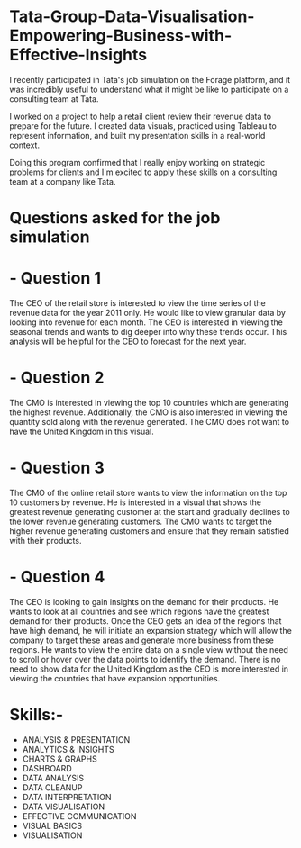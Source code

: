# Tata-Group-Data-Visualisation-Empowering-Business-with-Effective-Insights

I recently participated in Tata's job simulation on the Forage platform, and it was incredibly useful to understand what it might be like to participate on a consulting team at Tata.

I worked on a project to help a retail client review their revenue data to prepare for the future. I created data visuals, practiced using Tableau to represent information, and built my presentation skills in a real-world context.

Doing this program confirmed that I really enjoy working on strategic problems for clients and I'm excited to apply these skills on a consulting team at a company like Tata. 

# Questions asked for the job simulation
# - Question 1
The CEO of the retail store is interested to view the time series of the revenue data for the year 2011 only. He would like to view granular data by looking into revenue for each month. The CEO is interested in viewing the seasonal trends and wants to dig deeper into why these trends occur. This analysis will be helpful for the CEO to forecast for the next year.

# - Question 2
The CMO is interested in viewing the top 10 countries which are generating the highest revenue. Additionally, the CMO is also interested in viewing the quantity sold along with the revenue generated. The CMO does not want to have the United Kingdom in this visual.

# - Question 3
The CMO of the online retail store wants to view the information on the top 10 customers by revenue. He is interested in a visual that shows the greatest revenue generating customer at the start and gradually declines to the lower revenue generating customers. The CMO wants to target the higher revenue generating customers and ensure that they remain satisfied with their products.

# - Question 4
The CEO is looking to gain insights on the demand for their products. He wants to look at all countries and see which regions have the greatest demand for their products. Once the CEO gets an idea of the regions that have high demand, he will initiate an expansion strategy which will allow the company to target these areas and generate more business from these regions. He wants to view the entire data on a single view without the need to scroll or hover over the data points to identify the demand. There is no need to show data for the United Kingdom as the CEO is more interested in viewing the countries that have expansion opportunities.

# Skills:-

- ANALYSIS & PRESENTATION
- ANALYTICS & INSIGHTS
- CHARTS & GRAPHS
- DASHBOARD
- DATA ANALYSIS
- DATA CLEANUP
- DATA INTERPRETATION
- DATA VISUALISATION
- EFFECTIVE COMMUNICATION
- VISUAL BASICS
- VISUALISATION
